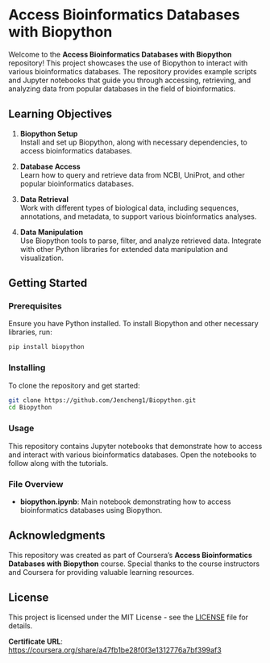 # Access Bioinformatics Databases with Biopython

Welcome to the **Access Bioinformatics Databases with Biopython** repository! This project showcases the use of Biopython to interact with various bioinformatics databases. The repository provides example scripts and Jupyter notebooks that guide you through accessing, retrieving, and analyzing data from popular databases in the field of bioinformatics.

## Learning Objectives

1. **Biopython Setup**  
   Install and set up Biopython, along with necessary dependencies, to access bioinformatics databases.

2. **Database Access**  
   Learn how to query and retrieve data from NCBI, UniProt, and other popular bioinformatics databases.

3. **Data Retrieval**  
   Work with different types of biological data, including sequences, annotations, and metadata, to support various bioinformatics analyses.

4. **Data Manipulation**  
   Use Biopython tools to parse, filter, and analyze retrieved data. Integrate with other Python libraries for extended data manipulation and visualization.

## Getting Started

### Prerequisites

Ensure you have Python installed. To install Biopython and other necessary libraries, run:

```bash
pip install biopython
```

### Installing

To clone the repository and get started:

```bash
git clone https://github.com/Jencheng1/Biopython.git
cd Biopython
```

### Usage

This repository contains Jupyter notebooks that demonstrate how to access and interact with various bioinformatics databases. Open the notebooks to follow along with the tutorials.

### File Overview

- **biopython.ipynb**: Main notebook demonstrating how to access bioinformatics databases using Biopython.

## Acknowledgments

This repository was created as part of Coursera’s **Access Bioinformatics Databases with Biopython** course. Special thanks to the course instructors and Coursera for providing valuable learning resources.

## License

This project is licensed under the MIT License - see the [LICENSE](https://www.mit.edu/~amini/LICENSE.md) file for details.

**Certificate URL**: https://coursera.org/share/a47fb1be28f0f3e1312776a7bf399af3
